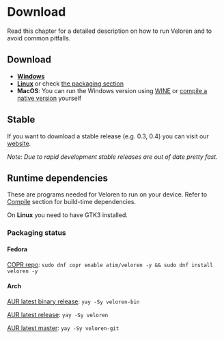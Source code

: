 # Download

Read this chapter for a detailed description on how to run Veloren and to avoid common pitfalls.

## Download

- **[Windows](https://download.veloren.net/latest/windows)**
- **[Linux](https://download.veloren.net/latest/linux)** or check [the packaging section](#packaging-status)
- **MacOS**: You can run the Windows version using [WINE](https://www.winehq.org/) or [compile a native version](/compile/index.md) yourself

## Stable

If you want to download a stable release (e.g. 0.3, 0.4) you can visit our [website](https://www.veloren.net/welcome).

*Note: Due to rapid development stable releases are out of date pretty fast.*

## Runtime dependencies

These are programs needed for Veloren to run on your device. Refer to [Compile](/compile/index.md) section for build-time dependencies.

On **Linux** you need to have GTK3 installed.

### Packaging status

#### Fedora

[COPR repo](https://copr.fedorainfracloud.org/coprs/atim/veloren/): `sudo dnf copr enable atim/veloren -y && sudo dnf install veloren -y`

#### Arch

[AUR latest binary release](https://aur.archlinux.org/packages/veloren-bin/): `yay -Sy veloren-bin`

[AUR latest release](https://aur.archlinux.org/packages/veloren/): `yay -Sy veloren`

[AUR latest master](https://aur.archlinux.org/packages/veloren-git): `yay -Sy veloren-git`